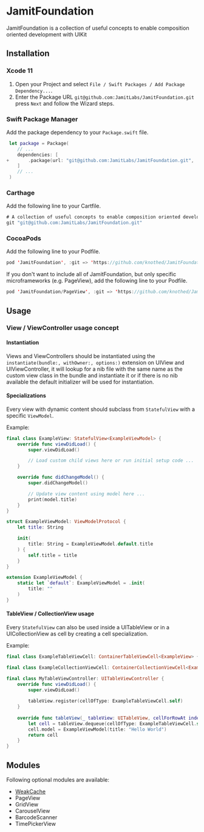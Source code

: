 # JamitFoundation

JamitFoundation is a collection of useful concepts to enable composition oriented development with UIKit

## Installation

### Xcode 11

1. Open your Project and select `File / Swift Packages / Add Package Dependency...`.
2. Enter the Package URL `git@github.com:JamitLabs/JamitFoundation.git` press `Next` and follow the Wizard steps.

### Swift Package Manager

Add the package dependency to your `Package.swift` file.

```swift
 let package = Package(
    // ...
    dependencies: [
+       .package(url: "git@github.com:JamitLabs/JamitFoundation.git", .upToNextMajor(from: "1.4.2"))
    ]
    // ...
 )
```

### Carthage

Add the following line to your Cartfile.

```swift
# A collection of useful concepts to enable composition oriented development with UIKit
git "git@github.com:JamitLabs/JamitFoundation.git"
```

### CocoaPods

Add the following line to your Podfile.

```swift
pod 'JamitFoundation', :git => 'https://github.com/knothed/JamitFoundation.git', :tag => '1.4.2', :inhibit_warnings => true
```

If you don't want to include all of JamitFoundation, but only specific microframeworks (e.g. PageView), add the following line to your Podfile.

```swift
pod 'JamitFoundation/PageView', :git => 'https://github.com/knothed/JamitFoundation.git', :tag => '1.4.2', :inhibit_warnings => true
```

## Usage

### View / ViewController usage concept

#### Instantiation

Views and ViewControllers should be instantiated using the `instantiate(bundle:, withOwner:, options:)` extension on UIView and UIViewController, it will lookup for a nib file with the same name as the custom view class in the bundle and instantiate it or if there is no nib available the default initializer will be used for instantiation.

#### Specializations

Every view with dynamic content should subclass from `StatefulView` with a specific `ViewModel`.

Example:

```swift
final class ExampleView: StatefulView<ExampleViewModel> {
    override func viewDidLoad() {
        super.viewDidLoad()

        // Load custom child views here or run initial setup code ...
    }

    override func didChangeModel() {
        super.didChangeModel()

        // Update view content using model here ...
        print(model.title)
    }
}

struct ExampleViewModel: ViewModelProtocol {
    let title: String

    init(
        title: String = ExampleViewModel.default.title
    ) {
        self.title = title
    }
}

extension ExampleViewModel {
    static let `default`: ExampleViewModel = .init(
        title: ""
    )
}

```

#### TableView / CollectionView usage

Every `StatefulView` can also be used inside a UITableView or in a UICollectionView as cell by creating a cell specialization.

Example:

```swift
final class ExampleTableViewCell: ContainerTableViewCell<ExampleView> {}

final class ExampleCollectionViewCell: ContainerCollectionViewCell<ExampleView> {}

final class MyTableViewController: UITableViewController {
    override func viewDidLoad() {
        super.viewDidLoad()
        
        tableView.register(cellOfType: ExampleTableViewCell.self)
    }
    
    override func tableView(_ tableView: UITableView, cellForRowAt indexPath: IndexPath) -> UITableViewCell {
        let cell = tableView.dequeue(cellOfType: ExampleTableViewCell.self, for: indexPath)
        cell.model = ExampleViewModel(title: "Hello World")
        return cell
    }
}
```

## Modules
Following optional modules are available:

- [WeakCache](Modules/WeakCache/README.md)
- PageView
- GridView
- CarouselView
- BarcodeScanner
- TimePickerView
